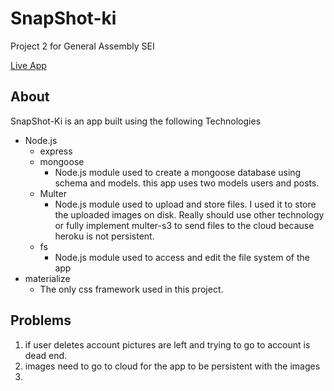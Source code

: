 # SnapShot-ki
Project 2 for General Assembly SEI

[Live App](https://snapshot-ki.herokuapp.com/)

## About
SnapShot-Ki is an app built using the following Technologies
- Node.js
	- express
	- mongoose
		- Node.js module used to create a mongoose database using schema and models. this app uses two models users and posts.
	- Multer
		- Node.js module used to upload and store files. I used it to store the uploaded images on disk. Really should use other technology or fully implement multer-s3 to send files to the cloud because heroku is not persistent.
	- fs
		- Node.js module used to access and edit the file system of the app
- materialize
	- The only css framework used in this project.

## Problems

1. if user deletes account pictures are left and trying to go to account is dead end.
2. images need to go to cloud for the app to be persistent with the images
3.
